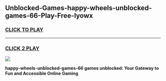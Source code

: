 
## Unblocked-Games-happy-wheels-unblocked-games-66-Play-Free-lyowx
<h3>
<a href="https://premium76.site?title=happy-wheels-unblocked-games-66&ref=23A">CLICK TO PLAY</a></h3>
<hr>

<h3>
<a href="https://premium76.site?title=happy-wheels-unblocked-games-66&ref=23A">CLICK 2 PLAY</a>
  
</h3>

<a href="https://premium76.site?title=happy-wheels-unblocked-games-66&ref=23A"><img src="https://clearcache.store/games.png"></a>


**happy-wheels-unblocked-games-66 games unblocked: Your Gateway to Fun and Accessible Online Gaming**
